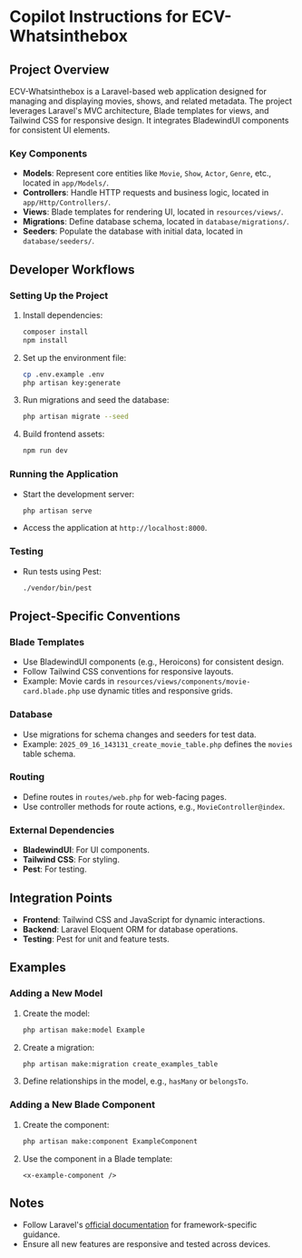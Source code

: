 # Copilot Instructions for ECV-Whatsinthebox

## Project Overview

ECV-Whatsinthebox is a Laravel-based web application designed for managing and displaying movies, shows, and related metadata. The project leverages Laravel's MVC architecture, Blade templates for views, and Tailwind CSS for responsive design. It integrates BladewindUI components for consistent UI elements.

### Key Components

-   **Models**: Represent core entities like `Movie`, `Show`, `Actor`, `Genre`, etc., located in `app/Models/`.
-   **Controllers**: Handle HTTP requests and business logic, located in `app/Http/Controllers/`.
-   **Views**: Blade templates for rendering UI, located in `resources/views/`.
-   **Migrations**: Define database schema, located in `database/migrations/`.
-   **Seeders**: Populate the database with initial data, located in `database/seeders/`.

## Developer Workflows

### Setting Up the Project

1. Install dependencies:
    ```bash
    composer install
    npm install
    ```
2. Set up the environment file:
    ```bash
    cp .env.example .env
    php artisan key:generate
    ```
3. Run migrations and seed the database:
    ```bash
    php artisan migrate --seed
    ```
4. Build frontend assets:
    ```bash
    npm run dev
    ```

### Running the Application

-   Start the development server:
    ```bash
    php artisan serve
    ```
-   Access the application at `http://localhost:8000`.

### Testing

-   Run tests using Pest:
    ```bash
    ./vendor/bin/pest
    ```

## Project-Specific Conventions

### Blade Templates

-   Use BladewindUI components (e.g., Heroicons) for consistent design.
-   Follow Tailwind CSS conventions for responsive layouts.
-   Example: Movie cards in `resources/views/components/movie-card.blade.php` use dynamic titles and responsive grids.

### Database

-   Use migrations for schema changes and seeders for test data.
-   Example: `2025_09_16_143131_create_movie_table.php` defines the `movies` table schema.

### Routing

-   Define routes in `routes/web.php` for web-facing pages.
-   Use controller methods for route actions, e.g., `MovieController@index`.

### External Dependencies

-   **BladewindUI**: For UI components.
-   **Tailwind CSS**: For styling.
-   **Pest**: For testing.

## Integration Points

-   **Frontend**: Tailwind CSS and JavaScript for dynamic interactions.
-   **Backend**: Laravel Eloquent ORM for database operations.
-   **Testing**: Pest for unit and feature tests.

## Examples

### Adding a New Model

1. Create the model:
    ```bash
    php artisan make:model Example
    ```
2. Create a migration:
    ```bash
    php artisan make:migration create_examples_table
    ```
3. Define relationships in the model, e.g., `hasMany` or `belongsTo`.

### Adding a New Blade Component

1. Create the component:
    ```bash
    php artisan make:component ExampleComponent
    ```
2. Use the component in a Blade template:
    ```blade
    <x-example-component />
    ```

## Notes

-   Follow Laravel's [official documentation](https://laravel.com/docs) for framework-specific guidance.
-   Ensure all new features are responsive and tested across devices.
